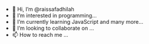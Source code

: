 - 👋 Hi, I’m @raissafadhilah
- 👀 I’m interested in programming...
- 🌱 I’m currently learning JavaScript and many more...
- 💞️ I’m looking to collaborate on ...
- 📫 How to reach me ...

<!---
raissafadhilah/raissafadhilah is a ✨ special ✨ repository because its `README.md` (this file) appears on your GitHub profile.
You can click the Preview link to take a look at your changes.
--->
